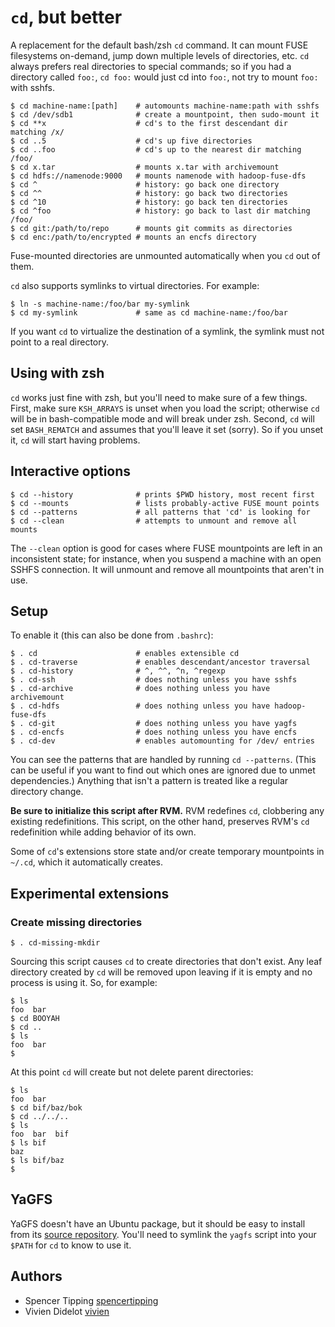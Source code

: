 # `cd`, but better

A replacement for the default bash/zsh `cd` command. It can mount FUSE
filesystems on-demand, jump down multiple levels of directories, etc. `cd`
always prefers real directories to special commands; so if you had a directory
called `foo:`, `cd foo:` would just cd into `foo:`, not try to mount `foo:`
with sshfs.

    $ cd machine-name:[path]    # automounts machine-name:path with sshfs
    $ cd /dev/sdb1              # create a mountpoint, then sudo-mount it
    $ cd **x                    # cd's to the first descendant dir matching /x/
    $ cd ..5                    # cd's up five directories
    $ cd ..foo                  # cd's up to the nearest dir matching /foo/
    $ cd x.tar                  # mounts x.tar with archivemount
    $ cd hdfs://namenode:9000   # mounts namenode with hadoop-fuse-dfs
    $ cd ^                      # history: go back one directory
    $ cd ^^                     # history: go back two directories
    $ cd ^10                    # history: go back ten directories
    $ cd ^foo                   # history: go back to last dir matching /foo/
    $ cd git:/path/to/repo      # mounts git commits as directories
    $ cd enc:/path/to/encrypted # mounts an encfs directory

Fuse-mounted directories are unmounted automatically when you `cd` out of them.

`cd` also supports symlinks to virtual directories. For example:

    $ ln -s machine-name:/foo/bar my-symlink
    $ cd my-symlink             # same as cd machine-name:/foo/bar

If you want `cd` to virtualize the destination of a symlink, the symlink must
not point to a real directory.

## Using with zsh

`cd` works just fine with zsh, but you'll need to make sure of a few things.
First, make sure `KSH_ARRAYS` is unset when you load the script; otherwise `cd`
will be in bash-compatible mode and will break under zsh. Second, `cd` will set
`BASH_REMATCH` and assumes that you'll leave it set (sorry). So if you unset
it, `cd` will start having problems.

## Interactive options

    $ cd --history              # prints $PWD history, most recent first
    $ cd --mounts               # lists probably-active FUSE mount points
    $ cd --patterns             # all patterns that 'cd' is looking for
    $ cd --clean                # attempts to unmount and remove all mounts

The `--clean` option is good for cases where FUSE mountpoints are left in an
inconsistent state; for instance, when you suspend a machine with an open SSHFS
connection. It will unmount and remove all mountpoints that aren't in use.

## Setup

To enable it (this can also be done from `.bashrc`):

    $ . cd                      # enables extensible cd
    $ . cd-traverse             # enables descendant/ancestor traversal
    $ . cd-history              # ^, ^^, ^n, ^regexp
    $ . cd-ssh                  # does nothing unless you have sshfs
    $ . cd-archive              # does nothing unless you have archivemount
    $ . cd-hdfs                 # does nothing unless you have hadoop-fuse-dfs
    $ . cd-git                  # does nothing unless you have yagfs
    $ . cd-encfs                # does nothing unless you have encfs
    $ . cd-dev                  # enables automounting for /dev/ entries

You can see the patterns that are handled by running `cd --patterns`. (This can
be useful if you want to find out which ones are ignored due to unmet
dependencies.) Anything that isn't a pattern is treated like a regular
directory change.

**Be sure to initialize this script after RVM.** RVM redefines `cd`, clobbering
any existing redefinitions. This script, on the other hand, preserves RVM's
`cd` redefinition while adding behavior of its own.

Some of `cd`'s extensions store state and/or create temporary mountpoints in
`~/.cd`, which it automatically creates.

## Experimental extensions

### Create missing directories

    $ . cd-missing-mkdir

Sourcing this script causes `cd` to create directories that don't exist. Any
leaf directory created by `cd` will be removed upon leaving if it is empty and
no process is using it. So, for example:

    $ ls
    foo  bar
    $ cd BOOYAH
    $ cd ..
    $ ls
    foo  bar
    $

At this point `cd` will create but not delete parent directories:

    $ ls
    foo  bar
    $ cd bif/baz/bok
    $ cd ../../..
    $ ls
    foo  bar  bif
    $ ls bif
    baz
    $ ls bif/baz
    $

## YaGFS

YaGFS doesn't have an Ubuntu package, but it should be easy to install from its
[source repository](https://github.com/spencertipping/yagfs). You'll need to
symlink the `yagfs` script into your `$PATH` for `cd` to know to use it.

## Authors

- Spencer Tipping [spencertipping](https://github.com/spencertipping)
- Vivien Didelot [vivien](https://github.com/vivien)
